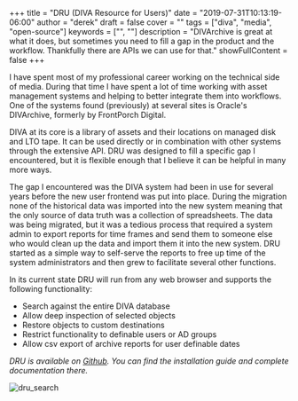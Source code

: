 +++
title = "DRU (DIVA Resource for Users)"
date = "2019-07-31T10:13:19-06:00"
author = "derek"
draft = false
cover = ""
tags = ["diva", "media", "open-source"]
keywords = ["", ""]
description = "DIVArchive is great at what it does, but sometimes you need to fill a gap in the product and the workflow. Thankfully there are APIs we can use for that."
showFullContent = false
+++

I have spent most of my professional career working on the technical side of media. During that time I have spent a lot of time working with asset management systems and helping to better integrate them into workflows. One of the systems found (previously) at several sites is Oracle's DIVArchive, formerly by FrontPorch Digital. 

DIVA at its core is a library of assets and their locations on managed disk and LTO tape. It can be used directly or in combination with other systems through the extensive API. DRU was designed to fill a specific gap I encountered, but it is flexible enough that I believe it can be helpful in many more ways.

The gap I encountered was the DIVA system had been in use for several years before the new user frontend was put into place. During the migration none of the historical data was imported into the new system meaning that the only source of data truth was a collection of spreadsheets. The data was being migrated, but it was a tedious process that required a system admin to export reports for time frames and send them to someone else who would clean up the data and import them it into the new system. DRU started as a simple way to self-serve the reports to free up time of the system administrators and then grew to facilitate several other functions.

In its current state DRU will run from any web browser and supports the following functionality:

- Search against the entire DIVA database
- Allow deep inspection of selected objects
- Restore objects to custom destinations
- Restrict functionality to definable users or AD groups
- Allow csv export of archive reports for user definable dates

*DRU is available on [Github](https://github.com/jdreinhardt/dru). You can find the installation guide and complete documentation there.* 

![dru_search](https://reinhardt.dev/images/dru_search.png)